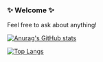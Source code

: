 ### ✨ Welcome ✨
Feel free to ask about anything!

<!--
**countchrisdo/countchrisdo** is a ✨ _special_ ✨ repository because its `README.md` (this file) appears on your GitHub profile.

Here are some ideas to get you started:

- 🔭 I’m currently working on ...
- 🌱 I’m currently learning ...
- 👯 I’m looking to collaborate on ...
- 🤔 I’m looking for help with ...
- 💬 Ask me about ...
- 📫 How to reach me: ...
- 😄 Pronouns: ...
- ⚡ Fun fact: ...


 ✨ Welcome ✨

I'm a 19 year old boy (he/him) currently in college. I mostly use GitHub for side projects and experiments.

I currently mainly program in C for my new projects, though I occasionally find myself going back to C++ and Python.

I like messing around with computers and I've broken stuff way more times than I'd like to admit.
What I'm working on

    A GZDoom mod based on Sonic Sonic: Lock & Load
    A satirical shell made with the intention of being stupid Something++
    A command line launcher for classic DOOM CmdDoomLauncher

Stuff I use

    Daily driver - iMac 27" (Late 2013)
    Operating system - Arch Linux and Windows 10
    DE/WM - KDE Plasma 5 and i3-gaps
    Mobile phone - iPhone XR
    Code editor - Visual Studio Code and Emacs (my config)
    Drawing app - GIMP and Autodesk Sketchbook
    DOOM source port - Crispy Doom and GZDoom
    Game controller - DualShock 4 and Xbox One Wireless Controller


-->
[![Anurag's GitHub stats](https://github-readme-stats.vercel.app/api?username=CountChrisdo&show_icons=true&theme=react)](https://github.com/anuraghazra/github-readme-stats)

[![Top Langs](https://github-readme-stats.vercel.app/api/top-langs/?username=CountChrisdo&layout=compact&theme=react)](https://github.com/anuraghazra/github-readme-stats)

